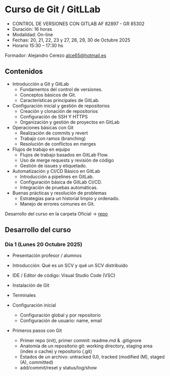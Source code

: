 # Curso de Git / GitLLab

- CONTROL DE VERSIONES CON GITLAB AF 82897 - GR 85302
- Duración: 16 horas
- Modalidad: On-line
- Fechas: 20, 21, 22, 23 y 27, 28, 29, 30 de Octubre 2025
- Horario 15:30 – 17:30 hs

Formador: Alejandro Cerezo
<alce65@hotmail.es>

## Contenidos

- Introducción a Git y GitLab
  - Fundamentos del control de versiones.
  - Conceptos básicos de Git.
  - Características principales de GitLab.
- Configuración inicial y gestión de repositorios
  - Creación y clonación de repositorios
  - Configuración de SSH Y HTTPS
  - Organización y gestión de proyectos en GitLab
- Operaciones básicas con Git
  - Realización de commits y revert
  - Trabajo con ramos (branching)
  - Resolución de conflictos en merges
- Flujos de trabajo en equipo
  - Flujos de trabajo basados en GitLab Flow.
  - Uso de merge requests y revisión de código
  - Gestión de issues y etiquetado.
- Automatización y CI/CD Básico en GitLab
  - Introducción a pipelines en GitLab.
  - Configuración básica de GitLab CI/CD.
  - Integración de pruebas automáticas.
- Buenas prácticas y resolución de problemas
  - Estrategias para un historial limpio y ordenado.
  - Manejo de errores comunes en Git.

Desarrollo del curso en la carpeta Oficial -> [repo](https://github.com/IconoTC/CONTROL-DE-VERSIONES-CON-GITLAB-AF-82897---GR-85302)

## Desarrollo del curso

### Día 1 (Lunes 20 Octubre 2025)

- Presentación profesor / alumnos
- Introducción: Qué es un SCV y qué un SCV distribuido
- IDE / Editor de código: Visual Studio Code (VSC)
- Instalación de Git
- Terminales
- Configuración inicial

  - Configuración global y por repositorio
  - Configuración de usuario: name, email

- Primeros pasos con Git
  - Primer repo (init), primer commit: readme.md & .gitignore
  - Anatomía de un repositorio git: working directory, staging area (index o cache) y repositorio (.git)
  - Estados de un archivo: untracked (U), tracked (modified (M), staged (A), committed)
  - add/commit/reset y status/log/show

<!-- ### Día 2 (Martes 21 Octubre 2025)

- Primeros pasos con Git (2)
  - Modificación de ficheros
  - Mensajes de commit

- Anatomía de comandos típicos, referencias VS paths

  - HEAD, master, HEAD~1 y otras referencias útiles
  - Referencias por mensaje de commit (:/cadena)

- Integración con otras herramientas y entornos
  - Clientes gráficos
  - Entornos de desarrollo
  - Repositorios remotos: GitHub, GitLab, Bitbucket
    - remotes -> push / pull
    - Clonar un repositorio: clone
- Comprobar el repositorio.
  - git log
  - git show
  - git diff
- Aliases
  - Qué son
  - Cómo crearlos desde el CLI: `git config --global alias.co checkout`
  - Crearlos editando el fichero de configuración: `git config --global -e`
- Ficheros Markdown
  - Qué son
  - Sintaxis básica
  - Vista previa en VSC / GitHub / GitLab -->

<!-- ### Día 3 (Miércoles 22 Octubre 2025)

- Git internals
  - Estructura de un repositorio git: .git
  - Objetos git: blobs, trees, commits (y tags)
    - Creación y lectura de objetos
    - Creación del árbol de objetos en un primer commit
    - Modificación del árbol de objetos en commits sucesivos
  - Referencias: heads, ramas (tags y remotes)
  - Taller: creación de un repositorio git "a mano"
- Herramientas para preparar un buen commit en cualquier situación

  - Operaciones en la Staging Area (Index)
    - Añadir ficheros
    - Eliminar de la Staging Area (Index)
  - Eliminar ficheros: git rm
    - Problemas con .gitignore
  - Cambiar nombre de ficheros: git mv
  - git blame
  - Recapitulando: Git básico

### Día 4 (Jueves 23 Octubre 2025)

- Reescribiendo la historia
  - Advertencia
  - git command --amend
    - Ref logs
  - git checkout
  - git reset
  - Evolución de git checkout: Nuevos comandos git switch y git restore
  - git checkout a nivel de archivo (restore)
  - git reset a nivel de archivo -->

<!-- ### Día 5 (Lunes 27 Octubre 2025)

- Reescribiendo la historia (2)
  - rebase interactivo
    - edit: modificando un commit
    - squash y fixup: fusionando commits
    - drop: eliminando un commit
- Otros comandos

  - git clean
  - git revert
  - git bisect

- Trabajando en paralelo

  - Ramas
    - Crear y seleccionar
      - Crear desde referencia
    - Ver ramas
    - Borrar ramas
    - Mover y renombrar ramas
  - Combinación de ramas: Merge y Rebase
    - git merge
      - fast-forward
      - three-way merge
    - git rebase

### Día 6 (Martes 28 Octubre 2025)

- Trabajando en paralelo (2)

  - git stash
  - Resolución de conflictos
  - git cherry-pick

- Etiquetas (tags)
  - Tags anotadas y tags ligeros
  - Crear, listar, eliminar
- Worktrees
- Patches
  - Creación
  - Aplicación -->

<!-- ### Día 7 (Miércoles 29 Octubre 2025)

- Repositorios remotos

  - Repositorios "bare"
  - Clonar repositorios: git clone
  - git remote
  - git push
    - push tags
  - git pull

    - git fetch
    - git merge / git rebase
    - Conflictos

  - Ramas remotas
    - Seguimiento de ramas remotas (tracking branches)
    - Crear ramas locales a partir de ramas remotas: fetch + checkout / switch -c
    - Subir ramas locales a ramas remotas: -u
    - Eliminar ramas remotas
  - Pull requests (GitHub) / Merge requests (GitLab)
    - Flujo de trabajo típico
    - Revisión de código
    - Resolución de conflictos en remoto
    - Buenas prácticas:
      - Actualizar la rama con la rama main antes de hacer el merge
      - Resolución de conflictos en local
      - Eliminar la rama una vez hecho el merge

- ### Día 8 (Jueves 30 Octubre 2025)

- Flujos de trabajo (workflows)

  - Git Flow
  - GitLab Flow
  - GitHub Flow
    - Ship-Show-Ask

- Buenas prácticas

- GitLab
  - Hosting de Repositorios
    - repositorios públicos y privados; ramas y remotos: push y pull (v.s.)
    - forks
  - Colaboración
    - merge requests: revisión de código y comentarios (v.s.)
    - MR desde ramas y forks
    - Proyectos
      - Tableros (Boards)
      - issues y proyectos; milestones
    - Wikis

-->

<!-- Reubicar

- GitLab (continuación)
  - GitLab Pages
    - Configuración y uso
    - Práctica: publicar una web estática generada con Astro
  - Releases
- Integración continua / Entrega continua (CI/CD)
  - Introducción a CI/CD
  - Configuración de un pipeline: stages y jobs
  - Artefactos
  - Variables
  - Despliegues: environments

-->
